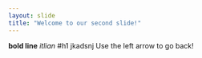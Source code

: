 ```yaml
---
layout: slide
title: "Welcome to our second slide!"
---
```

**bold line** _itlian_ #h1 jkadsnj 
Use the left arrow to go back!
